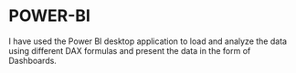 # POWER-BI
I have used the Power BI desktop application to load and analyze the data using different DAX formulas and present the data in the form of Dashboards.
